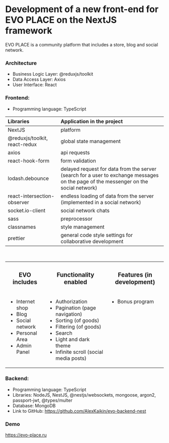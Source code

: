 <h1>Development of a new front-end for EVO PLACE on the NextJS framework</h1>

<p>EVO PLACE is a community platform that includes a store, blog and social network.</p>

<h3>Architecture</h3>
<ul>
    <li>Business Logic Layer: @reduxjs/toolkit</li>
    <li>Data Access Layer: Axios</li>
    <li>User Interface: React</li>
</ul>

<h3>Frontend:</h3>
<ul>
    <li>Programming language: TypeScript</li>
</ul>

| Libraries | Application in the project |
| :------------- |:-------------|
| NextJS | platform |
| @reduxjs/toolkit, react-redux | global state management |
| axios | api requests |
| react-hook-form | form validation |
| lodash.debounce | delayed request for data from the server (search for a user to exchange messages on the page of the messenger on the social network) |
| react-intersection-observer | endless loading of data from the server (implemented in a social network) |
| socket.io-client | social network chats |
| sass | preprocessor |
| classnames | style management |
| prettier | general code style settings for collaborative development |

<br />

<table>
    <tr><th><h3>EVO includes</h3></th><th><h3>Functionality enabled</h3></th><th><h3>Features (in development)</h3></th></tr>
    <tr><td valign="top"><ul>
    <li>Internet shop</li>
    <li>Blog</li>
    <li>Social network</li>
    <li>Personal Area</li>
    <li>Admin Panel</li>
</ul></td><td valign="top"><ul>
    <li>Authorization</li>
    <li>Pagination (page navigation)</li>
    <li>Sorting (of goods) </li>
    <li>Filtering (of goods) </li>
    <li>Search</li>
    <li>Light and dark theme</li>
    <li>Infinite scroll (social media posts)</li>
</ul></td><td valign="top"><ul>
    <li>Bonus program</li>
</ul></td></tr>
</table>

<h3>Backend:</h3>
<ul>
    <li>Programming language: TypeScript</li>
    <li>Libraries: NodeJS, NestJS, @nestjs/websockets, mongoose, argon2, passport-jwt,  @types/multer</li>
    <li>Database: MongoDB</li>
    <li>Link to GitHub: <a href="https://github.com/AlexKaikin/evo-backend-nest" target="_blank">https://github.com/AlexKaikin/evo-backend-nest</a></li>
</ul>


<h3>Demo</h3>
<a href="https://evo-place.ru" target="_blank">https://evo-place.ru</a>